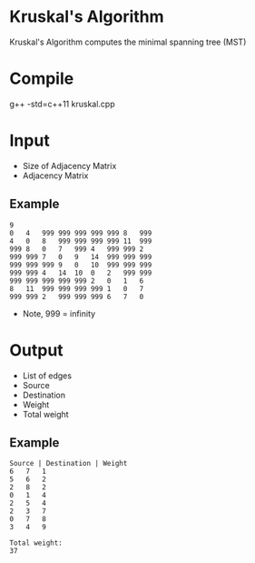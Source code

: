 # Kruskal's Algorithm

Kruskal's Algorithm computes the minimal spanning tree (MST)

# Compile

g++ -std=c++11 kruskal.cpp

# Input
*  Size of Adjacency Matrix
*  Adjacency Matrix

## Example
```
9
0	4	999	999	999	999	999	8	999
4	0	8	999	999	999	999	11	999
999	8	0	7	999	4	999	999	2
999	999	7	0	9	14	999	999	999
999	999	999	9	0	10	999	999	999
999	999	4	14	10	0	2	999	999
999	999	999	999	999	2	0	1	6
8	11	999	999	999	999	1	0	7
999	999	2	999	999	999	6	7	0

```

*  Note, 999 = infinity

# Output
*  List of edges
  *  Source
  *  Destination
  *  Weight 
*  Total weight

## Example
```
Source | Destination | Weight
6 	7 	1
5 	6 	2
2 	8 	2
0 	1 	4
2 	5 	4
2 	3 	7
0 	7 	8
3 	4 	9

Total weight:
37	
```